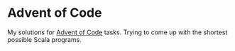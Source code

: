 # Advent of Code

My solutions for [Advent of Code](https://adventofcode.com) tasks. Trying to come up with the shortest possible Scala programs.